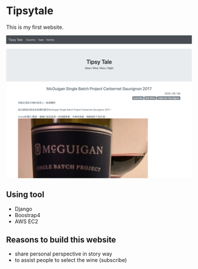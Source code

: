 # Tipsytale
This is my first website.

![tipsytale](https://github.com/chentihe/tipsytale/blob/master/tipsytale.png)

## Using tool
* Django
* Boostrap4
* AWS EC2

## Reasons to build this website
* share personal perspective in story way
* to assist people to select the wine (subscribe)
